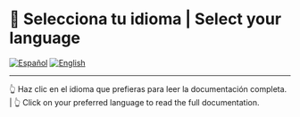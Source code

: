 # 📘 Selecciona tu idioma | Select your language

[![Español](https://cdn.jsdelivr.net/gh/twitter/twemoji@14.0.2/assets/svg/1f1ea-1f1f8.svg)](README_es.md)
[![English](https://cdn.jsdelivr.net/gh/twitter/twemoji@14.0.2/assets/svg/1f1ec-1f1e7.svg)](README_en.md)

---

👆 Haz clic en el idioma que prefieras para leer la documentación completa. | 👆 Click on your preferred language to read the full documentation.
